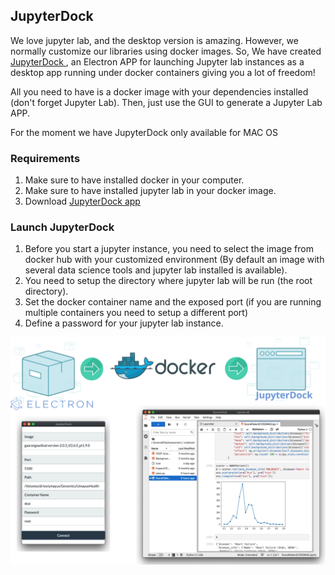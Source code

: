 ## JupyterDock

We love jupyter lab, and the desktop version is amazing. However, we normally customize our libraries using docker images. So, We have created <a href="https://github.com/umayuxlabs/JupyterDock/raw/master/release/JupyterDock.zip"> JupyterDock </a> , an Electron APP for launching Jupyter lab instances as a desktop app running under docker containers giving you a lot of freedom!

All you need to have is a docker image with your dependencies installed (don't forget Jupyter Lab). Then, just use the GUI to generate a Jupyter Lab APP.

For the moment we have JupyterDock only available for MAC OS

### Requirements

1. Make sure to have installed docker in your computer.
2. Make sure to have installed jupyter lab in your docker image. 
3. Download <a href="https://github.com/umayuxlabs/JupyterDock/raw/master/release/JupyterDock.zip"> JupyterDock app </a> 


### Launch JupyterDock
1. Before you start a jupyter instance, you need to select the image from docker hub with your customized environment (By default an image with several data science tools and jupyter lab installed is available).
2. You need to setup the directory where jupyter lab will be run (the root directory). 
3. Set the docker container name and the exposed port (if you are running multiple containers you need to setup a different port)
4. Define a password for your jupyter lab instance. 

![img](./jupyterdock.svg)

